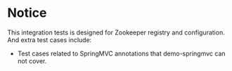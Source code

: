 # Notice

This integration tests is designed for Zookeeper registry and configuration. And extra test cases include:

* Test cases related to SpringMVC annotations that demo-springmvc can not cover. 

